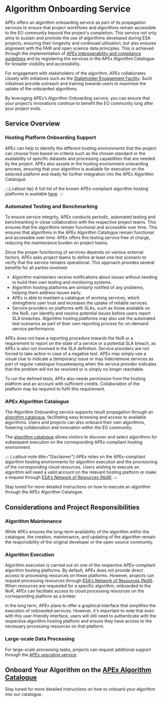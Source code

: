 # Algorithm Onboarding Service

APEx offers an algorithm onboarding service as part of its propagation services to ensure that project workflows and
algorithms remain accessible to the EO community beyond the project's completion. This service not only aims to sustain
and promote the use of algorithms developed during ESA projects, ensuring their longevity and continued utilisation, but
also ensures alignment with the FAIR and open science data principles. This is achieved through the implementation of
[APEx interoperability and compliance guidelines](../interoperability/index.md) and by registering the services in the
APEx Algorithm Catalogue for broader visibility and accessibility.

For engagement with stakeholders of the algorithm, APEx collaborates closely with initiatives such as
the [Stakeholder Engagement Facility](https://esa-sef.eu/). Such initiatives provide outreach and training towards
users to maximise the uptake of the onboarded algorithms.

By leveraging APEx’s Algorithm Onboarding service, you can ensure that your project’s innovations continue to benefit
the EO community long after your project ends.

## Service Overview

### Hosting Platform Onboarding Support

APEx can help to identify the different hosting environments that the project can choose from based on criteria such as
the chosen standard or the availability of specific datasets and processing capabilities that are needed by the project.
APEx also assists in the hosting environment onboarding process, ensuring that your algorithm is available for execution on the selected
platform and ready for further integration into the APEx Algorithm Catalogue.

:::{.callout-tip}
A full list of the known APEx-compliant algorithm hosting platforms is
available [here](index.qmd#what-are-the-platforms-to-choose-from).
:::

### Automated Testing and Benchmarking

To ensure service integrity, APEx conducts periodic, automated testing and benchmarking in close collaboration with the respective project teams. This ensures that the algorithms remain functional and accessible over time.
This ensures that algorithms in the APEx Algorithm Catalogue remain functional and accessible over time. APEx offers this testing service free of charge, reducing the maintenance burden on project teams.

Since the proper functioning of services depends on various external factors, APEx asks project teams to define at least one test scenario to verify that the service remains operational. This approach provides several benefits for all parties involved:

* Algorithm maintainers receive notifications about issues without needing to build their own testing and monitoring systems.
* Algorithm hosting platforms are similarly notified of any problems, helping them address issues early.
* APEx is able to maintain a catalogue of working services, which strengthens user trust and increases the uptake of reliable services.
* Service providers on platforms with SLAs, such as those available on the NoR, can identify and resolve potential issues before users report SLA breaches. Algorithm hosting platforms may also use the automated test scenarios as part of their own reporting process for on-demand service performance.

APEx does not have a reporting procedure towards the NoR or a requirement to report on the state of a service or a potential SLA breach, as APEx is also not involved in the SLA definition.
Service providers are not forced to take action in case of a negative test. APEx may simply use a visual clue to indicate a (temporary) issue or may hide/remove services as part of regular catalogue housekeeping when the service provider indicates that the problem will not be resolved or is simply no longer reachable.

To run the defined tests, APEx also needs permission from the hosting platform and an account with sufficient credits. Collaboration of the platform may be required to fulfil this requirement.

### APEx Algorithm Catalogue

The Algorithm Onboarding service supports result propagation through an [algorithm catalogue](https://algorithms-catalogue.apex.esa.int/), facilitating easy
browsing and access to available algorithms. Users and projects can also onboard their own algorithms,
fostering collaboration and innovation within the EO community.

The [algorithm catalogue](https://algorithms-catalogue.apex.esa.int/) allows visitors to discover and select algorithms for subsequent execution on the corresponding APEx-compliant hosting environment.

::: {.callout-note title="Disclaimer"}
APEx relies on the APEx-compliant algorithm hosting environments for algorithm execution and the provisioning of the
corresponding cloud resources. Users wishing to execute an algorithm will need a valid account on the relevant hosting
platform or make a request through [ESA's Network of Resources (NoR)](https://portfolio.nor-discover.org/).
:::

Stay tuned for more detailed instructions on how to execute an algorithm through the APEx Algorithm Catalogue.

## Considerations and Project Responsibilities

### Algorithm Maintenance

While APEx ensures the long-term availability of the algorithm within the catalogue, the creation, maintenance, and
updating of the algorithm remain the responsibility of the original developer or the open-source community.

### Algorithm Execution

Algorithm execution is carried out on one of the respective APEx-compliant algorithm hosting platforms. By default, APEx
does not provide direct access to processing resources on these platforms. However, projects can request processing
resources through [ESA's Network of Resources (NoR)](https://portfolio.nor-discover.org/). When resources are requested
for a specific algorithm, onboarded to the NoR, APEx can facilitate access to cloud processing resources on the
corresponding platform as a broker.

In the long term, APEx plans to offer a graphical interface that simplifies the execution of onboarded services.
However, it's important to note that even with this user-friendly interface, users will still need to authenticate with
the respective algorithm hosting platform and ensure they have access to the necessary processing resources on that
platform.

### Large-scale Data Processing

For large-scale processing tasks, projects can request additional support through
the [APEx upscaling service](./upscaling.md).

## Onboard Your Algorithm on the [APEx Algorithm Catalogue](https://algorithms-catalogue.apex.esa.int/)

Stay tuned for more detailed instructions on how to onboard your algorithm into our catalogue.
